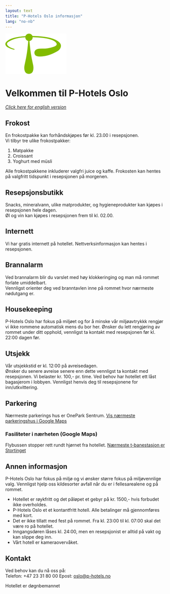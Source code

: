 ```yaml
---
layout: text
title: "P-Hotels Oslo informasjon"
lang: "no-nb"
---
```


![P-Hotels Logo](/assets/images/photels-logo.svg)

# Velkommen til P-Hotels Oslo
*[Click here for english version](/info-oslo-english)*

## Frokost
En frokostpakke kan forhåndskjøpes før kl. 23.00 i resepsjonen.  
Vi tilbyr tre ulike frokostpakker: 

1. Matpakke
2. Croissant
3. Yoghurt med müsli

Alle frokostpakkene inkluderer valgfri juice og kaffe.
Frokosten kan hentes på valgfritt tidspunkt i resepsjonen på morgenen.

## Resepsjonsbutikk
Snacks, mineralvann, ulike matprodukter, og hygieneprodukter kan kjøpes i resepsjonen hele dagen.  
Øl og vin kan kjøpes i resepsjonen frem til kl. 02.00.  

    
## Internett
Vi har gratis internett på hotellet. Nettverksinformasjon kan hentes i resepsjonen. 

## Brannalarm
Ved brannalarm blir du varslet med høy klokkeringing og man må rommet forlate umiddelbart.  
Vennligst orienter deg ved branntavlen inne på rommet hvor nærmeste nødutgang er.  

## Housekeeping
P-Hotels Oslo har fokus på miljøet og for å minske vår miljøavtrykkk rengjør vi ikke rommene automatisk mens du bor her. 
Ønsker du lett rengjøring av rommet under ditt opphold, vennligst ta kontakt med resepsjonen før kl. 22:00 dagen før.

## Utsjekk
Vår utsjekkstid er kl. 12:00 på avreisedagen.  
Ønsker du senere avreise senere enn dette vennligst ta kontakt med resepsjonen. Vi belaster kr. 100,- pr. time.
Ved behov har hotellet ett låst bagasjerom i lobbyen. Vennligst henvis deg til resepsjonene for inn/utkvittering.

## Parkering
Nærmeste parkerings hus er OnePark Sentrum. 
[Vis nærmeste parkeringshus i Google Maps](https://maps.app.goo.gl/3h7B4CF1D79N3BiR9)

### Fasiliteter i nærheten (Google Maps)  
Flybussen stopper rett rundt hjørnet fra hotellet. 
[Nærmeste t-banestasjon er Stortinget](https://maps.app.goo.gl/UZbKeo2PUJJxSxtH8)  

## Annen informasjon
P-Hotels Oslo har fokus på miljø og vi ønsker større fokus på miljøvennlige valg. 
Vennligst hjelp oss kildesorter avfall når du er i fellesarealene og på rommet.

- Hotellet er røykfritt og det påløpet et gebyr på kr. 1500,- hvis forbudet ikke overholdes.  
- P-Hotels Oslo et et kontantfritt hotell. Alle betalinger må gjennomføres med kort.  
- Det er ikke tillatt med fest på rommet. Fra kl. 23:00 til kl. 07:00 skal det være ro på hotellet.  
- Inngangsdøren låses kl. 24:00, men en resepsjonist er alltid på vakt og kan slippe deg inn.  
- Vårt hotell er kameraovervåket.

## Kontakt

Ved behov kan du nå oss på:  
Telefon: +47 23 31 80 00
Epost: [oslo@p-hotels.no](mailto:oslo@p-hotels.no)

Hotellet er døgnbemannet
